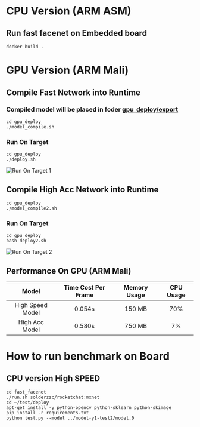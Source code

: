 
# CPU Version (ARM ASM)
## Run fast facenet on Embedded board
`docker build .`
# GPU Version (ARM Mali)
## Compile Fast Network into Runtime
### Compiled model will be placed in foder [gpu_deploy/export](gpu_deploy/export)
```
cd gpu_deploy
./model_compile.sh
```
### Run On Target
```
cd gpu_deploy
./deploy.sh
```
![Run On Target 1](https://user-images.githubusercontent.com/3085564/41492229-975363f4-70b2-11e8-89fa-1c57362ce378.png)


## Compile High Acc Network into Runtime
```
cd gpu_deploy
./model_compile2.sh
```
### Run On Target
```
cd gpu_deploy
bash deploy2.sh
```
![Run On Target 2](https://user-images.githubusercontent.com/3085564/41492257-c2b19f52-70b2-11e8-89ec-818b45ed9185.png)

## Performance On GPU (ARM Mali)

| Model        | Time Cost Per Frame | Memory Usage | CPU Usage |
|:-----------:|:-------------------:| :-----------:|:---------:|
| High Speed Model | 0.054s | 150 MB | 70% |
| High Acc Model | 0.580s | 750 MB | 7% |


# How to run benchmark on Board

## CPU version High SPEED
```
cd fast_facenet
./run.sh solderzzc/rocketchat:mxnet
cd ~/test/deploy
apt-get install -y python-opencv python-sklearn python-skimage
pip install -r requirements.txt
python test.py --model ../model-y1-test2/model,0
```
